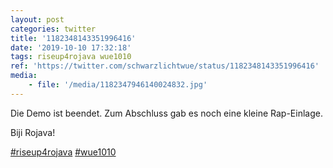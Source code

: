 ```yaml
---
layout: post
categories: twitter
title: '1182348143351996416'
date: '2019-10-10 17:32:18'
tags: riseup4rojava wue1010
ref: 'https://twitter.com/schwarzlichtwue/status/1182348143351996416'
media:
    - file: '/media/1182347946140024832.jpg'
---
```

Die Demo ist beendet. Zum Abschluss gab es noch eine kleine Rap-Einlage.



Biji Rojava!



[#riseup4rojava](/t/riseup4rojava) [#wue1010](/t/wue1010)  

